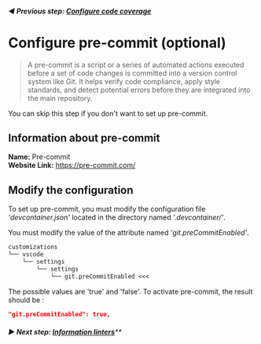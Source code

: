 ######  **◀️ Previous step: [Configure code coverage](./05-configure-code-coverage.md)**

# Configure pre-commit (optional)

> A pre-commit is a script or a series of automated actions executed before a set of code changes is committed into a version control system like Git. It helps verify code compliance, apply style standards, and detect potential errors before they are integrated into the main repository.

You can skip this step if you don't want to set up pre-commit.

## Information about pre-commit

**Name:** Pre-commit<br>
**Website Link:** https://pre-commit.com/

## Modify the configuration

To set up pre-commit, you must modify the configuration file *'devcontainer.json'* located in the directory named *'.devcontainer/'*.

You must modify the value of the attribute named *'git.preCommitEnabled'*.

```txt
customizations
└── vscode
    └── settings
        └── settings
            └── git.preCommitEnabled <<<
```

The possible values are 'true' and 'false'. To activate pre-commit, the result should be :

```json
"git.preCommitEnabled": true,
```

###### **▶ Next step: [Information linters](./07-information-linters.md)****

